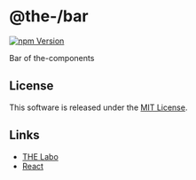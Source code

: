 @the-/bar
==========

<!---
This file is generated by the-tmpl. Do not update manually.
--->

<!-- Badge Start -->
<a name="badges"></a>

[![npm Version][bd_npm_shield_url]][bd_npm_url]

[bd_repo_url]: https://github.com/the-labo/the-bar
[bd_travis_url]: http://travis-ci.org/the-labo/the-bar
[bd_travis_shield_url]: http://img.shields.io/travis/the-labo/the-bar.svg?style=flat
[bd_travis_com_url]: http://travis-ci.com/the-labo/the-bar
[bd_travis_com_shield_url]: https://api.travis-ci.com/the-labo/the-bar.svg?token=
[bd_license_url]: https://github.com/the-labo/the-bar/blob/master/LICENSE
[bd_npm_url]: http://www.npmjs.org/package/@the-/bar
[bd_npm_shield_url]: http://img.shields.io/npm/v/@the-/bar.svg?style=flat
[bd_standard_url]: http://standardjs.com/
[bd_standard_shield_url]: https://img.shields.io/badge/code%20style-standard-brightgreen.svg

<!-- Badge End -->


<!-- Description Start -->
<a name="description"></a>

Bar of the-components

<!-- Description End -->


<!-- Overview Start -->
<a name="overview"></a>



<!-- Overview End -->


<!-- Sections Start -->
<a name="sections"></a>


<!-- Sections Start -->


<!-- LICENSE Start -->
<a name="license"></a>

License
-------
This software is released under the [MIT License](https://github.com/the-labo/the-bar/blob/master/LICENSE).

<!-- LICENSE End -->


<!-- Links Start -->
<a name="links"></a>

Links
------

+ [THE Labo][the_labo_url]
+ [React][react_url]

[the_labo_url]: https://github.com/the-labo
[react_url]: https://reactjs.org/

<!-- Links End -->
